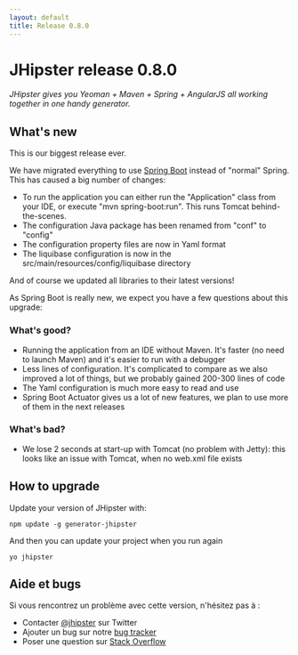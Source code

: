 ```yaml
---
layout: default
title: Release 0.8.0
---
```


JHipster release 0.8.0
==================

*JHipster gives you Yeoman + Maven + Spring + AngularJS all working together in one handy generator.*

What's new
----------

This is our biggest release ever.

We have migrated everything to use [Spring Boot](http://projects.spring.io/spring-boot/) instead of "normal" Spring. This has caused a big number of changes:

- To run the application you can either run the "Application" class from your IDE, or execute "mvn spring-boot:run". This runs Tomcat behind-the-scenes.
- The configuration Java package has been renamed from "conf" to "config"
- The configuration property files are now in Yaml format
- The liquibase configuration is now in the src/main/resources/config/liquibase directory

And of course we updated all libraries to their latest versions!

As Spring Boot is really new, we expect you have a few questions about this upgrade:

### What's good?

- Running the application from an IDE without Maven. It's faster (no need to launch Maven) and it's easier to run with a debugger
- Less lines of configuration. It's complicated to compare as we also improved a lot of things, but we probably gained 200-300 lines of code
- The Yaml configuration is much more easy to read and use
- Spring Boot Actuator gives us a lot of new features, we plan to use more of them in the next releases

### What's bad?

- We lose 2 seconds at start-up with Tomcat (no problem with Jetty): this looks like an issue with Tomcat, when no web.xml file exists


How to upgrade
------------

Update your version of JHipster with:

```
npm update -g generator-jhipster
```

And then you can update your project when you run again

```
yo jhipster
```

Aide et bugs
--------------

Si vous rencontrez un problème avec cette version, n'hésitez pas à :

- Contacter [@jhipster](https://twitter.com/jhipster) sur Twitter
- Ajouter un bug sur notre [bug tracker](https://github.com/jhipster/generator-jhipster/issues?state=open)
- Poser une question sur [Stack Overflow](http://stackoverflow.com/tags/jhipster/info)